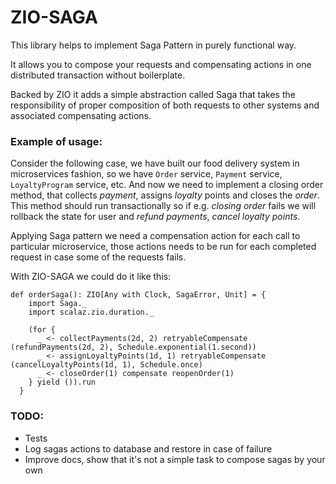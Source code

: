 # ZIO-SAGA

This library helps to implement Saga Pattern in purely functional way.

It allows you to compose your requests and compensating actions in one distributed transaction
without boilerplate.


Backed by ZIO it adds a simple abstraction called Saga that takes the responsibility of
proper composition of both requests to other systems and associated compensating actions.

### Example of usage:

Consider the following case, we have built our food delivery system in microservices fashion, so
we have `Order` service, `Payment` service, `LoyaltyProgram` service, etc. 
And now we need to implement a closing order method, that collects *payment*, assigns *loyalty* points 
and closes the *order*. This method should run transactionally so if e.g. *closing order* fails we will 
rollback the state for user and *refund payments*, *cancel loyalty points*.

Applying Saga pattern we need a compensation action for each call to particular microservice, those 
actions needs to be run for each completed request in case some of the requests fails.

With ZIO-SAGA we could do it like this:

```
def orderSaga(): ZIO[Any with Clock, SagaError, Unit] = {
    import Saga._
    import scalaz.zio.duration._

    (for {
      _ <- collectPayments(2d, 2) retryableCompensate (refundPayments(2d, 2), Schedule.exponential(1.second))
      _ <- assignLoyaltyPoints(1d, 1) retryableCompensate (cancelLoyaltyPoints(1d, 1), Schedule.once)
      _ <- closeOrder(1) compensate reopenOrder(1)
    } yield ()).run
  }
```

### TODO:
- Tests
- Log sagas actions to database and restore in case of failure
- Improve docs, show that it's not a simple task to compose sagas by your own
